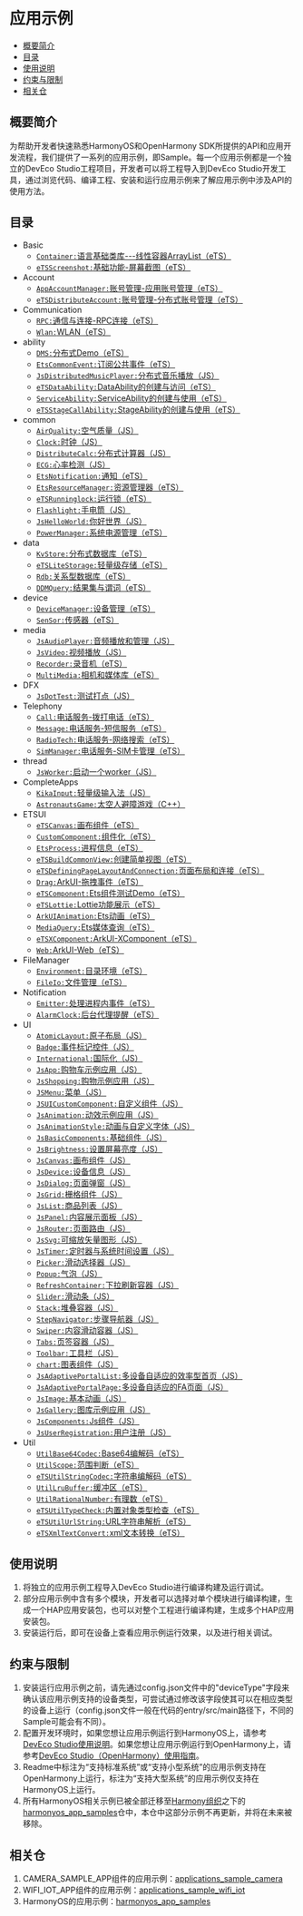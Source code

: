 # 应用示例<a name="ZH-CN_TOPIC_0000001115464207"></a>

-   [概要简介](#section1470103520301)
-   [目录](#sectionMenu)
-   [使用说明](#section17988202503116)
-   [约束与限制](#section18841871178)
-   [相关仓](#section741114082513)

## 概要简介<a name="section1470103520301"></a>

为帮助开发者快速熟悉HarmonyOS和OpenHarmony SDK所提供的API和应用开发流程，我们提供了一系列的应用示例，即Sample。每一个应用示例都是一个独立的DevEco Studio工程项目，开发者可以将工程导入到DevEco Studio开发工具，通过浏览代码、编译工程、安装和运行应用示例来了解应用示例中涉及API的使用方法。

## 目录<a name="sectionMenu"></a>
- Basic
  - [`Container:`语言基础类库---线性容器ArrayList（eTS）](https://gitee.com/openharmony/app_samples/tree/master/Basic/Container)
  - [`eTSScreenshot:`基础功能-屏幕截图（eTS）](https://gitee.com/openharmony/app_samples/tree/master/Basic/eTSScreenshot)
- Account
  - [`AppAccountManager:`账号管理-应用账号管理（eTS）](https://gitee.com/openharmony/app_samples/tree/master/Account/AppAccountManager)
  - [`eTSDistributeAccount:`账号管理-分布式账号管理（eTS）](https://gitee.com/openharmony/app_samples/tree/master/Account/eTSDistributeAccount)
- Communication
  - [`RPC:`通信与连接-RPC连接（eTS）](https://gitee.com/openharmony/app_samples/tree/master/Communication/RPC)
  - [`Wlan:`WLAN（eTS）](https://gitee.com/openharmony/app_samples/tree/master/Communication/Wlan) 
- ability
  - [`DMS:`分布式Demo（eTS）](https://gitee.com/openharmony/app_samples/tree/master/ability/DMS)
  - [`EtsCommonEvent:`订阅公共事件（eTS）](https://gitee.com/openharmony/app_samples/tree/master/ability/EtsCommonEvent)
  - [`JsDistributedMusicPlayer:`分布式音乐播放（JS）](https://gitee.com/openharmony/app_samples/tree/master/ability/JsDistributedMusicPlayer)
  - [`eTSDataAbility:`DataAbility的创建与访问（eTS）](https://gitee.com/openharmony/app_samples/tree/master/ability/eTSDataAbility)
  - [`ServiceAbility:`ServiceAbility的创建与使用（eTS）](https://gitee.com/openharmony/app_samples/tree/master/ability/ServiceAbility)
  - [`eTSStageCallAbility:`StageAbility的创建与使用（eTS）](https://gitee.com/openharmony/app_samples/tree/master/ability/eTSStageCallAbility)
- common
  - [`AirQuality:`空气质量（JS）](https://gitee.com/openharmony/app_samples/tree/master/common/AirQuality)
  - [`Clock:`时钟（JS）](https://gitee.com/openharmony/app_samples/tree/master/common/Clock)
  - [`DistributeCalc:`分布式计算器（JS）](https://gitee.com/openharmony/app_samples/tree/master/common/DistributeCalc)
  - [`ECG:`心率检测（JS）](https://gitee.com/openharmony/app_samples/tree/master/common/ECG)
  - [`EtsNotification:`通知（eTS）](https://gitee.com/openharmony/app_samples/tree/master/common/EtsNotification)
  - [`EtsResourceManager:`资源管理器（eTS）](https://gitee.com/openharmony/app_samples/tree/master/common/EtsResourceManager)
  - [`eTSRunninglock:`运行锁（eTS）](https://gitee.com/openharmony/app_samples/tree/master/common/eTSRunninglock)
  - [`Flashlight:`手电筒（JS）](https://gitee.com/openharmony/app_samples/tree/master/common/Flashlight)
  - [`JsHelloWorld:`你好世界（JS）](https://gitee.com/openharmony/app_samples/tree/master/common/JsHelloWorld)
  - [`PowerManager:`系统电源管理（eTS）](https://gitee.com/openharmony/app_samples/tree/master/common/PowerManager)
- data
  - [`KvStore:`分布式数据库（eTS）](https://gitee.com/openharmony/app_samples/tree/master/data/Kvstore)
  - [`eTSLiteStorage:`轻量级存储（eTS）](https://gitee.com/openharmony/app_samples/tree/master/data/eTSLiteStorage)
  - [`Rdb:`关系型数据库（eTS）](https://gitee.com/openharmony/app_samples/tree/master/data/Rdb)
  - [`DDMQuery:`结果集与谓词（eTS）](https://gitee.com/openharmony/app_samples/tree/master/data/DDMQuery)
- device
  - [`DeviceManager:`设备管理（eTS）](https://gitee.com/openharmony/app_samples/tree/master/device/DeviceManager)
  - [`SenSor:`传感器（eTS）](https://gitee.com/openharmony/app_samples/tree/master/device/SenSor)
- media
  - [`JsAudioPlayer:`音频播放和管理（JS）](https://gitee.com/openharmony/app_samples/tree/master/media/JsAudioPlayer)
  - [`JsVideo:`视频播放（JS）](https://gitee.com/openharmony/app_samples/tree/master/media/JsVideo)
  - [`Recorder:`录音机（eTS）](https://gitee.com/openharmony/app_samples/tree/master/media/Recorder)
  - [`MultiMedia:`相机和媒体库（eTS）](https://gitee.com/openharmony/app_samples/tree/master/media/MultiMedia)
- DFX
  - [`JsDotTest:`测试打点（JS）](https://gitee.com/openharmony/app_samples/tree/master/DFX/JsDotTest)
- Telephony
  - [`Call:`电话服务-拨打电话（eTS）](https://gitee.com/openharmony/app_samples/tree/master/Telephony/Call)
  - [`Message:`电话服务-短信服务（eTS）](https://gitee.com/openharmony/app_samples/tree/master/Telephony/Message)
  - [`RadioTech:`电话服务-网络搜索（eTS）](https://gitee.com/openharmony/app_samples/tree/master/Telephony/RadioTech)
  - [`SimManager:`电话服务-SIM卡管理（eTS）](https://gitee.com/openharmony/app_samples/tree/master/Telephony/SimManager)
- thread
  - [`JsWorker:`启动一个worker（JS）](https://gitee.com/openharmony/app_samples/tree/master/thread/JsWorker)
- CompleteApps
  - [`KikaInput:`轻量级输入法（JS）](https://gitee.com/openharmony/app_samples/tree/master/CompleteApps/KikaInput)
  - [`AstronautsGame:`太空人避障游戏（C++）](https://gitee.com/openharmony/app_samples/tree/master/CompleteApps/AstronautsGame)
- ETSUI
  - [`eTSCanvas:`画布组件（eTS）](https://gitee.com/openharmony/app_samples/tree/master/ETSUI/eTSCanvas)
  - [`CustomComponent:`组件化（eTS）](https://gitee.com/openharmony/app_samples/tree/master/ETSUI/CustomComponent)
  - [`EtsProcess:`进程信息（eTS）](https://gitee.com/openharmony/app_samples/tree/master/ETSUI/EtsProcess)
  - [`eTSBuildCommonView:`创建简单视图（eTS）](https://gitee.com/openharmony/app_samples/tree/master/ETSUI/eTSBuildCommonView)
  - [`eTSDefiningPageLayoutAndConnection:`页面布局和连接（eTS）](https://gitee.com/openharmony/app_samples/tree/master/ETSUI/eTSDefiningPageLayoutAndConnection)
  - [`Drag:`ArkUI-拖拽事件（eTS）](https://gitee.com/openharmony/app_samples/tree/master/ETSUI/Drag)
  - [`eTSComponent:`Ets组件测试Demo（eTS）](https://gitee.com/openharmony/app_samples/tree/master/ETSUI/eTSComponent)
  - [`eTSLottie:`Lottie功能展示（eTS）](https://gitee.com/openharmony/app_samples/tree/master/ETSUI/eTSLottie) 
  - [`ArkUIAnimation:`Ets动画（eTS）](https://gitee.com/openharmony/app_samples/tree/master/ETSUI/ArkUIAnimation)
  - [`MediaQuery:`Ets媒体查询（eTS）](https://gitee.com/openharmony/app_samples/tree/master/ETSUI/MediaQuery)
  - [`eTSXComponent:`ArkUI-XComponent（eTS）](https://gitee.com/openharmony/app_samples/tree/master/ETSUI/eTSXComponent)
  - [`Web:`ArkUI-Web（eTS）](https://gitee.com/openharmony/app_samples/tree/master/ETSUI/Web)
- FileManager
  - [`Environment:`目录环境（eTS）](https://gitee.com/openharmony/app_samples/tree/master/FileManager/Environment)
  - [`FileIo:`文件管理（eTS）](https://gitee.com/openharmony/app_samples/tree/master/data/FileIo)
- Notification
  - [`Emitter:`处理进程内事件（eTS）](https://gitee.com/openharmony/app_samples/tree/master/Notification/Emitter)
  - [`AlarmClock:`后台代理提醒（eTS）](https://gitee.com/openharmony/app_samples/tree/master/Notification/AlarmClock)
- UI
  - [`AtomicLayout:`原子布局（JS）](https://gitee.com/openharmony/app_samples/tree/master/UI/AtomicLayout)
  - [`Badge:`事件标记控件（JS）](https://gitee.com/openharmony/app_samples/tree/master/UI/Badge)
  - [`International:`国际化（JS）](https://gitee.com/openharmony/app_samples/tree/master/UI/International)
  - [`JsApp:`购物车示例应用（JS）](https://gitee.com/openharmony/app_samples/tree/master/UI/JsApp)  
  - [`JsShopping:`购物示例应用（JS）](https://gitee.com/openharmony/app_samples/tree/master/UI/JsShopping)     
  - [`JSMenu:`菜单（JS）](https://gitee.com/openharmony/app_samples/tree/master/UI/JSMenu)
  - [`JSUICustomComponent:`自定义组件（JS）](https://gitee.com/openharmony/app_samples/tree/master/UI/JSUICustomComponent)
  - [`JsAnimation:`动效示例应用（JS）](https://gitee.com/openharmony/app_samples/tree/master/UI/JsAnimation)
  - [`JsAnimationStyle:`动画与自定义字体（JS）](https://gitee.com/openharmony/app_samples/tree/master/UI/JsAnimationStyle)
  - [`JsBasicComponents:`基础组件（JS）](https://gitee.com/openharmony/app_samples/tree/master/UI/JsBasicComponents)
  - [`JsBrightness:`设置屏幕亮度（JS）](https://gitee.com/openharmony/app_samples/tree/master/UI/JsBrightness)
  - [`JsCanvas:`画布组件（JS）](https://gitee.com/openharmony/app_samples/tree/master/UI/JsCanvas)
  - [`JsDevice:`设备信息（JS）](https://gitee.com/openharmony/app_samples/tree/master/UI/JsDevice)
  - [`JsDialog:`页面弹窗（JS）](https://gitee.com/openharmony/app_samples/tree/master/UI/JsDialog)
  - [`JsGrid:`栅格组件（JS）](https://gitee.com/openharmony/app_samples/tree/master/UI/JsGrid)
  - [`JsList:`商品列表（JS）](https://gitee.com/openharmony/app_samples/tree/master/UI/JsList)
  - [`JsPanel:`内容展示面板（JS）](https://gitee.com/openharmony/app_samples/tree/master/UI/JsPanel)
  - [`JsRouter:`页面路由（JS）](https://gitee.com/openharmony/app_samples/tree/master/UI/JsRouter)
  - [`JsSvg:`可缩放矢量图形（JS）](https://gitee.com/openharmony/app_samples/tree/master/UI/JsSvg)
  - [`JsTimer:`定时器与系统时间设置（JS）](https://gitee.com/openharmony/app_samples/tree/master/UI/JsTimer)
  - [`Picker:`滑动选择器（JS）](https://gitee.com/openharmony/app_samples/tree/master/UI/Picker)
  - [`Popup:`气泡（JS）](https://gitee.com/openharmony/app_samples/tree/master/UI/Popup)
  - [`RefreshContainer:`下拉刷新容器（JS）](https://gitee.com/openharmony/app_samples/tree/master/UI/RefreshContainer)
  - [`Slider:`滑动条（JS）](https://gitee.com/openharmony/app_samples/tree/master/UI/Slider)
  - [`Stack:`堆叠容器（JS）](https://gitee.com/openharmony/app_samples/tree/master/UI/Stack)
  - [`StepNavigator:`步骤导航器（JS）](https://gitee.com/openharmony/app_samples/tree/master/UI/StepNavigator)
  - [`Swiper:`内容滑动容器（JS）](https://gitee.com/openharmony/app_samples/tree/master/UI/Swiper)
  - [`Tabs:`页签容器（JS）](https://gitee.com/openharmony/app_samples/tree/master/UI/Tabs)
  - [`Toolbar:`工具栏（JS）](https://gitee.com/openharmony/app_samples/tree/master/UI/Toolbar)
  - [`chart:`图表组件（JS）](https://gitee.com/openharmony/app_samples/tree/master/UI/chart)
  - [`JsAdaptivePortalList:`多设备自适应的效率型首页（JS）](https://gitee.com/openharmony/app_samples/tree/master/UI/JsAdaptivePortalList)
  - [`JsAdaptivePortalPage:`多设备自适应的FA页面（JS）](https://gitee.com/openharmony/app_samples/tree/master/UI/JsAdaptivePortalPage)
  - [`JsImage:`基本动画（JS）](https://gitee.com/openharmony/app_samples/tree/master/UI/JsImage)
  - [`JsGallery:`图库示例应用（JS）](https://gitee.com/openharmony/app_samples/tree/master/UI/JsGallery)
  - [`JsComponents:`Js组件（JS）](https://gitee.com/openharmony/app_samples/tree/master/UI/JsComponents)
  - [`JsUserRegistration:`用户注册（JS）](https://gitee.com/openharmony/app_samples/tree/master/UI/JsUserRegistration)
- Util
  - [`UtilBase64Codec:`Base64编解码（eTS）](https://gitee.com/openharmony/app_samples/tree/master/Util/UtilBase64Codec)
  - [`UtilScope:`范围判断（eTS）](https://gitee.com/openharmony/app_samples/tree/master/Util/UtilScope)
  - [`eTSUtilStringCodec:`字符串编解码（eTS）](https://gitee.com/openharmony/app_samples/tree/master/Util/eTSUtilStringCodec)
  - [`UtilLruBuffer:`缓冲区（eTS）](https://gitee.com/openharmony/app_samples/tree/master/Util/UtilLruBuffer)
  - [`UtilRationalNumber:`有理数（eTS）](https://gitee.com/openharmony/app_samples/tree/master/Util/UtilRationalNumber)
  - [`eTSUtilTypeCheck:`内置对象类型检查（eTS）](https://gitee.com/openharmony/app_samples/tree/master/Util/eTSUtilTypeCheck)
  - [`eTSUtilUrlString:`URL字符串解析（eTS）](https://gitee.com/openharmony/app_samples/tree/master/Util/eTSUtilUrlString)
  - [`eTSXmlTextConvert:`xml文本转换（eTS）](https://gitee.com/openharmony/app_samples/tree/master/Util/eTSXmlTextConvert)

## 使用说明<a name="section17988202503116"></a>

1.  将独立的应用示例工程导入DevEco Studio进行编译构建及运行调试。
2.  部分应用示例中含有多个模块，开发者可以选择对单个模块进行编译构建，生成一个HAP应用安装包，也可以对整个工程进行编译构建，生成多个HAP应用安装包。
3.  安装运行后，即可在设备上查看应用示例运行效果，以及进行相关调试。

## 约束与限制<a name="section18841871178"></a>

1.  安装运行应用示例之前，请先通过config.json文件中的"deviceType"字段来确认该应用示例支持的设备类型，可尝试通过修改该字段使其可以在相应类型的设备上运行（config.json文件一般在代码的entry/src/main路径下，不同的Sample可能会有不同）。
2.  配置开发环境时，如果您想让应用示例运行到HarmonyOS上，请参考[DevEco Studio使用说明](https://developer.harmonyos.com/cn/docs/documentation/doc-guides/tools_overview-0000001053582387)。如果您想让应用示例运行到OpenHarmony上，请参考[DevEco Studio（OpenHarmony）使用指南](https://gitee.com/openharmony/docs/blob/master/zh-cn/application-dev/quick-start/Readme-CN.md)。
3.  Readme中标注为“支持标准系统”或“支持小型系统”的应用示例支持在OpenHarmony上运行，标注为“支持大型系统”的应用示例仅支持在HarmonyOS上运行。
4.  所有HarmonyOS相关示例已被全部迁移至[Harmony组织](https://gitee.com/harmonyos)之下的[harmonyos\_app\_samples](https://gitee.com/harmonyos/harmonyos_app_samples)仓中，本仓中这部分示例不再更新，并将在未来被移除。

## 相关仓<a name="section741114082513"></a>

1.  CAMERA\_SAMPLE\_APP组件的应用示例：[applications\_sample\_camera](https://gitee.com/openharmony/applications_sample_camera/blob/master/README_zh.md)
2.  WIFI\_IOT\_APP组件的应用示例：[applications\_sample\_wifi\_iot](https://gitee.com/openharmony/applications_sample_wifi_iot/blob/master/README_zh.md)
3.  HarmonyOS的应用示例：[harmonyos\_app\_samples](https://gitee.com/harmonyos/harmonyos_app_samples)